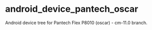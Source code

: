 android_device_pantech_oscar
===================================
Android device tree for Pantech Flex P8010 (oscar) - cm-11.0 branch.
